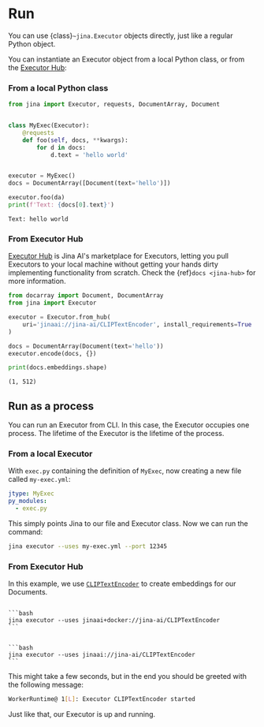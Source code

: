 # Run

You can use {class}`~jina.Executor` objects directly, just like a regular Python object.

You can instantiate an Executor object from a local Python class, or from the [Executor Hub](https://cloud.jina.ai/executors):

### From a local Python class

```python
from jina import Executor, requests, DocumentArray, Document


class MyExec(Executor):
    @requests
    def foo(self, docs, **kwargs):
        for d in docs:
            d.text = 'hello world'


executor = MyExec()
docs = DocumentArray([Document(text='hello')])

executor.foo(da)
print(f'Text: {docs[0].text}')
```

```text
Text: hello world
```

### From Executor Hub

[Executor Hub](https://cloud.jina.ai/executors) is Jina AI's marketplace for Executors, letting you pull Executors to your local machine without getting your hands dirty implementing functionality from scratch. Check the {ref}`docs <jina-hub>` for more information.

```python
from docarray import Document, DocumentArray
from jina import Executor

executor = Executor.from_hub(
    uri='jinaai://jina-ai/CLIPTextEncoder', install_requirements=True
)

docs = DocumentArray(Document(text='hello'))
executor.encode(docs, {})

print(docs.embeddings.shape)
```
```text
(1, 512)
```

## Run as a process

You can run an Executor from CLI. In this case, the Executor occupies one process. The lifetime of the Executor is the lifetime of the process.

### From a local Executor

With `exec.py` containing the definition of `MyExec`, now creating a new file called `my-exec.yml`:

```yaml
jtype: MyExec
py_modules:
  - exec.py
```

This simply points Jina to our file and Executor class. Now we can run the command:

```bash
jina executor --uses my-exec.yml --port 12345
```

### From Executor Hub

In this example, we use [`CLIPTextEncoder`](https://cloud.jina.ai/executor/livtkbkg) to create embeddings for our Documents.

````{tab} With Docker

```bash
jina executor --uses jinaai+docker://jina-ai/CLIPTextEncoder
```

````

````{tab} Without Docker

```bash
jina executor --uses jinaai://jina-ai/CLIPTextEncoder
```

````

This might take a few seconds, but in the end you should be greeted with the
following message:

```bash
WorkerRuntime@ 1[L]: Executor CLIPTextEncoder started
```

Just like that, our Executor is up and running.
